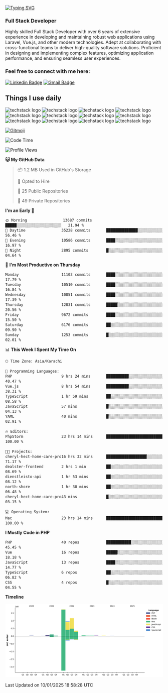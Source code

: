 [![Typing SVG](https://readme-typing-svg.demolab.com?font=Permanent+Marker&size=31&pause=1000&color=00A11F&center=true&random=false&width=435&lines=Hi+%F0%9F%91%8B%2C+I'm+Waheed+Sindhani)](https://git.io/typing-svg)
### Full Stack Developer
Highly skilled Full Stack Developer with over 6 years of extensive experience in developing and maintaining robust web applications using Laravel, Vue.js, and other modern technologies. Adept at collaborating with cross-functional teams to deliver high-quality software solutions. Proficient in designing and implementing complex features, optimizing application performance, and ensuring seamless user experiences. 

### Feel free to connect with me here:

[![Linkedin Badge](https://img.shields.io/badge/-waheedsindhani-blue?style=flat-square&logo=Linkedin&logoColor=white&link=https://www.linkedin.com/in/waheed-sindhani/)](https://www.linkedin.com/in/waheed-sindhani/)
[![Gmail Badge](https://img.shields.io/badge/-waheed.eliccs@gmail.com-c14438?style=flat-square&logo=Gmail&logoColor=white&link=mailto:waheed.eliccs@gmail.com)](mailto:waheed.eliccs@gmail.com)

## Things I use daily
![techstack logo](https://readme-components.vercel.app/api?component=logo&logo=react&text=false&animation=spin&fill=000000&svgfill=2d79c7)
![techstack logo](https://readme-components.vercel.app/api?component=logo&logo=vue.js&text=false&fill=000000&svgfill=4FC08D)
![techstack logo](https://readme-components.vercel.app/api?component=logo&logo=laravel&text=false&fill=000000&svgfill=FF2D20)
![techstack logo](https://readme-components.vercel.app/api?component=logo&logo=javascript&text=false&fill=000000&svgfill=F7DF1E)
![techstack logo](https://readme-components.vercel.app/api?component=logo&logo=mysql&text=false&fill=000000&svgfill=4479A1)
![techstack logo](https://readme-components.vercel.app/api?component=logo&logo=quasar&text=false&svgfill=050A14&fill=ffffaa&animation=spin)
![techstack logo](https://readme-components.vercel.app/api?component=logo&logo=typescript&text=false&fill=000000&svgfill=3178C6)
![techstack logo](https://readme-components.vercel.app/api?component=logo&logo=node.js&text=false&fill=000000&svgfill=5FA04E)
![techstack logo](https://readme-components.vercel.app/api?component=logo&logo=tailwindcss&text=false&fill=000000&svgfill=06B6D4)
![techstack logo](https://readme-components.vercel.app/api?component=logo&logo=docker&text=false&fill=000000&svgfill=2496ED)
![techstack logo](https://readme-components.vercel.app/api?component=logo&logo=linux&text=false&fill=000000&svgfill=FCC624)
![techstack logo](https://readme-components.vercel.app/api?component=logo&logo=amazonaws&text=false&fill=000000&svgfill=232F3E)



<!--
**Sindhani/sindhani** is a ✨ _special_ ✨ repository because its `README.md` (this file) appears on your GitHub profile.

Here are some ideas to get you started:

- 🔭 I’m currently working on ...
- 🌱 I’m currently learning ...
- 👯 I’m looking to collaborate on ...
- 🤔 I’m looking for help with ...
- 💬 Ask me about ...
- 📫 How to reach me: ...
- 😄 Pronouns: ...
- ⚡ Fun fact: ...
-->
<a href="https://gitmoji.dev">
  <img
    src="https://img.shields.io/badge/gitmoji-%20😜%20😍-FFDD67.svg?style=flat-square"
    alt="Gitmoji"
  />
</a>

<!--START_SECTION:waka-->
![Code Time](http://img.shields.io/badge/Code%20Time-875%20hrs%2020%20mins-blue)

![Profile Views](http://img.shields.io/badge/Profile%20Views-0-blue)

**🐱 My GitHub Data** 

> 📦 1.2 MB Used in GitHub's Storage 
 > 
> 💼 Opted to Hire
 > 
> 📜 25 Public Repositories 
 > 
> 🔑 49 Private Repositories 
 > 
**I'm an Early 🐤** 

```text
🌞 Morning                13687 commits       █████░░░░░░░░░░░░░░░░░░░░   21.94 % 
🌆 Daytime                35228 commits       ██████████████░░░░░░░░░░░   56.46 % 
🌃 Evening                10586 commits       ████░░░░░░░░░░░░░░░░░░░░░   16.97 % 
🌙 Night                  2895 commits        █░░░░░░░░░░░░░░░░░░░░░░░░   04.64 % 
```
📅 **I'm Most Productive on Thursday** 

```text
Monday                   11103 commits       ████░░░░░░░░░░░░░░░░░░░░░   17.79 % 
Tuesday                  10510 commits       ████░░░░░░░░░░░░░░░░░░░░░   16.84 % 
Wednesday                10851 commits       ████░░░░░░░░░░░░░░░░░░░░░   17.39 % 
Thursday                 12831 commits       █████░░░░░░░░░░░░░░░░░░░░   20.56 % 
Friday                   9672 commits        ████░░░░░░░░░░░░░░░░░░░░░   15.50 % 
Saturday                 6176 commits        ██░░░░░░░░░░░░░░░░░░░░░░░   09.90 % 
Sunday                   1253 commits        █░░░░░░░░░░░░░░░░░░░░░░░░   02.01 % 
```


📊 **This Week I Spent My Time On** 

```text
🕑︎ Time Zone: Asia/Karachi

💬 Programming Languages: 
PHP                      9 hrs 24 mins       ██████████░░░░░░░░░░░░░░░   40.47 % 
Vue.js                   8 hrs 54 mins       ██████████░░░░░░░░░░░░░░░   38.31 % 
TypeScript               1 hr 59 mins        ██░░░░░░░░░░░░░░░░░░░░░░░   08.58 % 
JavaScript               57 mins             █░░░░░░░░░░░░░░░░░░░░░░░░   04.13 % 
YAML                     40 mins             █░░░░░░░░░░░░░░░░░░░░░░░░   02.91 % 

🔥 Editors: 
PhpStorm                 23 hrs 14 mins      █████████████████████████   100.00 % 

🐱‍💻 Projects: 
cheryl-hect-home-care-pro16 hrs 32 mins      ██████████████████░░░░░░░   71.17 % 
dealster-frontend        2 hrs 1 min         ██░░░░░░░░░░░░░░░░░░░░░░░   08.69 % 
dienstleisto-api         1 hr 53 mins        ██░░░░░░░░░░░░░░░░░░░░░░░   08.12 % 
north-shore              1 hr 30 mins        ██░░░░░░░░░░░░░░░░░░░░░░░   06.48 % 
cheryl-hect-home-care-pro43 mins             █░░░░░░░░░░░░░░░░░░░░░░░░   03.15 % 

💻 Operating System: 
Mac                      23 hrs 14 mins      █████████████████████████   100.00 % 
```

**I Mostly Code in PHP** 

```text
PHP                      40 repos            ███████████░░░░░░░░░░░░░░   45.45 % 
Vue                      16 repos            █████░░░░░░░░░░░░░░░░░░░░   18.18 % 
JavaScript               13 repos            ████░░░░░░░░░░░░░░░░░░░░░   14.77 % 
TypeScript               6 repos             ██░░░░░░░░░░░░░░░░░░░░░░░   06.82 % 
CSS                      4 repos             █░░░░░░░░░░░░░░░░░░░░░░░░   04.55 % 
```



**Timeline**

![Lines of Code chart](https://raw.githubusercontent.com/Sindhani/Sindhani/main/assets/bar_graph.png)


 Last Updated on 10/01/2025 18:58:28 UTC
<!--END_SECTION:waka-->
